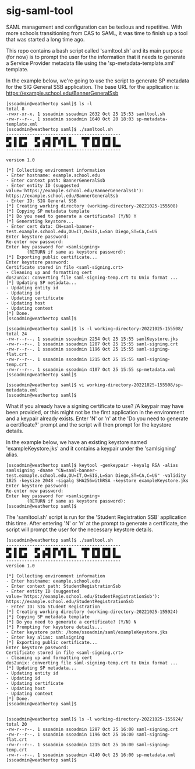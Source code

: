 # sig-saml-tool
SAML management and configuration can be tedious and repetitive.
With more schools transitioning from CAS to SAML, it was time to finish up a tool that was started a long time ago.

This repo contains a bash script called 'samltool.sh' and its main purpose (for now) is to prompt the user for the information that it 
needs to generate a Service Provider metadata file using the 'sp-metadata-template.xml' template.

In the example below, we're going to use the script to generate SP metadata for the SIG General SSB application.
The base URL for the application is: https://example.school.edu/BannerGeneralSsb
```
[ssoadmin@weathertop saml]$ ls -l
total 8
-rwxr-xr-x. 1 ssoadmin ssoadmin 2632 Oct 25 15:53 samltool.sh
-rw-r--r--. 1 ssoadmin ssoadmin 1640 Oct 20 18:03 sp-metadata-template.xml
[ssoadmin@weathertop saml]$ ./samltool.sh
--------------------------------------------
█▀ █ █▀▀   █▀ ▄▀█ █▀▄▀█ █    ▀█▀ █▀█ █▀█ █
▄█ █ █▄█   ▄█ █▀█ █ ▀ █ █▄▄   █  █▄█ █▄█ █▄▄
--------------------------------------------

version 1.0

[*] Collecting environment information
- Enter hostname: example.school.edu
- Enter context path: BannerGeneralSsb
- Enter entity ID (suggested value='https://example.school.edu/BannerGeneralSsb'): https://example.school.edu/BannerGeneralSsb
- Enter ID: SIG General SSB
[*] Creating working directory (working-directory-20221025-155508)
[*] Copying SP metadata template
[*] Do you need to generate a certificate? (Y/N) Y
[*] Generating keystore...
- Enter cert data: CN=saml-banner-test.example.school.edu,OU=IT,O=SIG,L=San Diego,ST=CA,C=US
Enter keystore password:
Re-enter new password:
Enter key password for <samlsigning>
        (RETURN if same as keystore password):
[*] Exporting public certificate...
Enter keystore password:
Certificate stored in file <saml-signing.crt>
- Cleaning up and formatting cert
dos2unix: converting file saml-signing-temp.crt to Unix format ...
[*] Updating SP metadata...
- Updating entity id
- Updating id
- Updating certificate
- Updating host
- Updating context
[*] Done.
[ssoadmin@weathertop saml]$

[ssoadmin@weathertop saml]$ ls -l working-directory-20221025-155508/
total 24
-rw-r--r--. 1 ssoadmin ssoadmin 2254 Oct 25 15:55 samlKeystore.jks
-rw-r--r--. 1 ssoadmin ssoadmin 1287 Oct 25 15:55 saml-signing.crt
-rw-r--r--. 1 ssoadmin ssoadmin 1196 Oct 25 15:55 saml-signing-flat.crt
-rw-r--r--. 1 ssoadmin ssoadmin 1215 Oct 25 15:55 saml-signing-temp.crt
-rw-r--r--. 1 ssoadmin ssoadmin 4107 Oct 25 15:55 sp-metadata.xml
[ssoadmin@weathertop saml]$

[ssoadmin@weathertop saml]$ vi working-directory-20221025-155508/sp-metadata.xml
[ssoadmin@weathertop saml]$
```

What if you already have a signing certificate to use?
/A keypair may have been provided, or this might not be the first application in the environment and a keypair already exists.
Enter 'N' or 'n' at the 'Do you need to generate a certificate?' prompt and the script will then prompt for the keystore details.

In the example below, we have an existing keystore named 'exampleKeystore.jks' and it contains a keypair under the 'samlsigning' alias.

```
[ssoadmin@weathertop saml]$ keytool -genkeypair -keyalg RSA -alias samlsigning -dname "CN=saml-banner-test.exmaple.school.edu,OU=IT,O=SIG,L=San Diego,ST=CA,C=US" -validity 1825 -keysize 2048 -sigalg SHA256withRSA -keystore exampleKeystore.jks
Enter keystore password:
Re-enter new password:
Enter key password for <samlsigning>
        (RETURN if same as keystore password):
[ssoadmin@weathertop saml]$
```

The 'samltool.sh' script is run for the 'Student Registration SSB' application this time.
After entering 'N' or 'n' at the prompt to generate a certificate, the script will prompt the user for the necessary keystore details.

```
[ssoadmin@weathertop saml]$ ./samltool.sh
--------------------------------------------
█▀ █ █▀▀   █▀ ▄▀█ █▀▄▀█ █    ▀█▀ █▀█ █▀█ █
▄█ █ █▄█   ▄█ █▀█ █ ▀ █ █▄▄   █  █▄█ █▄█ █▄▄
--------------------------------------------
version 1.0

[*] Collecting environment information
- Enter hostname: example.school.edu
- Enter context path: StudentRegistrationSsb
- Enter entity ID (suggested value='https://example.school.edu/StudentRegistrationSsb'): https://example.school.edu/StudentRegistrationSsb
- Enter ID: SIG Student Registration
[*] Creating working directory (working-directory-20221025-155924)
[*] Copying SP metadata template
[*] Do you need to generate a certificate? (Y/N) N
[*] Prompting for keystore details...
- Enter keystore path: /home/ssoadmin/saml/exampleKeystore.jks
- Enter key alias: samlsigning
[*] Exporting public certificate...
Enter keystore password:
Certificate stored in file <saml-signing.crt>
- Cleaning up and formatting cert
dos2unix: converting file saml-signing-temp.crt to Unix format ...
[*] Updating SP metadata...
- Updating entity id
- Updating id
- Updating certificate
- Updating host
- Updating context
[*] Done.
[ssoadmin@weathertop saml]$


[ssoadmin@weathertop saml]$ ls -l working-directory-20221025-155924/
total 20
-rw-r--r--. 1 ssoadmin ssoadmin 1287 Oct 25 16:00 saml-signing.crt
-rw-r--r--. 1 ssoadmin ssoadmin 1196 Oct 25 16:00 saml-signing-flat.crt
-rw-r--r--. 1 ssoadmin ssoadmin 1215 Oct 25 16:00 saml-signing-temp.crt
-rw-r--r--. 1 ssoadmin ssoadmin 4140 Oct 25 16:00 sp-metadata.xml
[ssoadmin@weathertop saml]$
```
